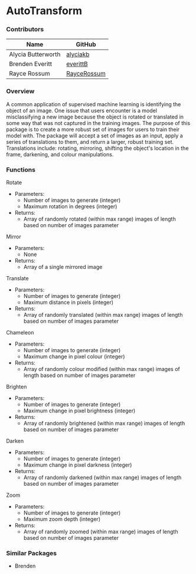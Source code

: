 # AutoTransform

### Contributors

| Name | GitHub |
|---|---|
| Alycia Butterworth | [alyciakb](https://github.com/alyciakb) |
| Brenden Everitt | [everittB](https://github.com/everittB) |
| Rayce Rossum | [RayceRossum](https://github.com/RayceRossum) |


### Overview

A common application of supervised machine learning is identifying the object of an image. One issue that users encounter is a model misclassifying a new image because the object is rotated or translated in some way that was not captured in the training images. The purpose of this package is to create a more robust set of images for users to train their model with. The package will accept a set of images as an input, apply a series of translations to them, and return a larger, robust training set. Translations include: rotating, mirroring, shifting the object's location in the frame, darkening, and colour manipulations.

### Functions

Rotate
- Parameters:
  - Number of images to generate (integer)
  - Maximum rotation in degrees (integer)
- Returns:
  - Array of randomly rotated (within max range) images of length based on number of images parameter

Mirror
- Parameters:
  - None
- Returns:
  - Array of a single mirrored image

Translate
- Parameters:
  - Number of images to generate (integer)
  - Maximum distance in pixels (integer)
- Returns:
  - Array of randomly translated (within max range) images of length based on number of images parameter

Chameleon
- Parameters:
  - Number of images to generate (integer)
  - Maximum change in pixel colour (integer)
- Returns:
  - Array of randomly colour modified (within max range) images of length based on number of images parameter

Brighten
- Parameters:
  - Number of images to generate (integer)
  - Maximum change in pixel brightness (integer)
- Returns:
  - Array of randomly brightened (within max range) images of length based on number of images parameter

Darken
- Parameters:
  - Number of images to generate (integer)
  - Maximum change in pixel darkness (integer)
- Returns:
  - Array of randomly darkened (within max range) images of length based on number of images parameter

Zoom
- Parameters:
  - Number of images to generate (integer)
  - Maximum zoom depth (integer)
- Returns:
  - Array of randomly zoomed (within max range) images of length based on number of images parameter


### Similar Packages

- Brenden
